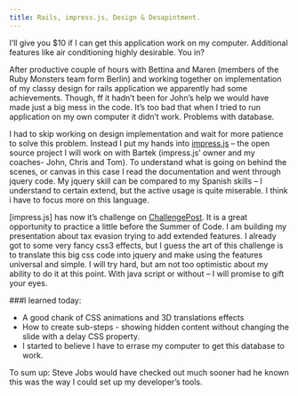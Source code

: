 ```yaml
---
title: Rails, impress.js, Design & Desapintment.
---
```




I’ll give you $10 if I can get this application work on my computer. Additional features like air conditioning highly desirable. You in?

After productive couple of hours with Bettina and Maren (members of the Ruby Monsters team form Berlin) and working together on implementation of my classy design for rails application we apparently had some achievements. Though, ff it hadn’t been for John’s help we would have made just a big mess in the code. It’s too bad that when I tried to run application on my own computer it didn’t work. Problems with database. 

I had to skip working on design implementation and wait for more patience to solve this problem. Instead I put my hands into [impress.js](https://github.com/bartaz/impress.js/) – the open source project I will work on with Bartek (impress.js’ owner and my coaches- John, Chris and Tom). To understand what is going on behind the scenes, or canvas in this case I read the documentation and went through jquery code. My jquery skill can be compared to my Spanish skills – I understand to certain extend, but the active usage is quite miserable. I think i have to focus more on this language.

[impress.js] has now it’s challenge on [ChallengePost](http://impressjs.challengepost.com/). It is a great opportunity to practice a little before the Summer of Code. I am building my presentation about tax evasion trying to add extended features. I already got to some very fancy css3 effects, but I guess the art of this challenge is to translate this big css code into jquery and make using the features universal and simple. I will try hard, but am not too optimistic about my ability to do it at this point. With java script or without – I will promise to gift your eyes. 

###I learned today:
* A good chank of CSS animations and 3D translations effects
* How to create sub-steps - showing hidden content without changing the slide with a delay CSS property.
* I started to believe I have to errase my computer to get this database to work.

To sum up:
Steve Jobs would have checked out much sooner had he known this was the way I could set up my developer’s tools.
